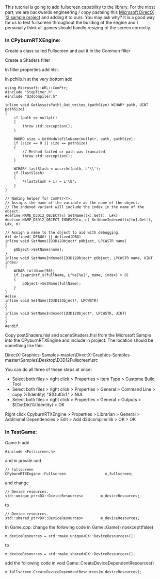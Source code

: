 This tutorial is going to add fullscreen capability to the library. For the most part, we are backwards engineering / copy pasteing this [Microsoft DirectX 12 sample project](https://github.com/microsoft/DirectX-Graphics-Samples/tree/master/Samples/Desktop/D3D12Fullscreen) and adding it to ours. You may ask why? It is a good way for us to test fullscreen throughout the building of the engine and I personally think all games should handle resizing of the screen correctly.

### In CPyburnRTXEngine:

Create a class called Fullscreen and put it in the Common filter

Create a Shaders filter

In fitler properties add hlsl;

In pchlib.h at the very bottom add
```
using Microsoft::WRL::ComPtr;
#include "StepTimer.h"
#include "d3dcompiler.h"

inline void GetAssetsPath(_Out_writes_(pathSize) WCHAR* path, UINT pathSize)
{
    if (path == nullptr)
    {
        throw std::exception();
    }

    DWORD size = GetModuleFileName(nullptr, path, pathSize);
    if (size == 0 || size == pathSize)
    {
        // Method failed or path was truncated.
        throw std::exception();
    }

    WCHAR* lastSlash = wcsrchr(path, L'\\');
    if (lastSlash)
    {
        *(lastSlash + 1) = L'\0';
    }
}

// Naming helper for ComPtr<T>.
// Assigns the name of the variable as the name of the object.
// The indexed variant will include the index in the name of the object.
#define NAME_D3D12_OBJECT(x) SetName((x).Get(), L#x)
#define NAME_D3D12_OBJECT_INDEXED(x, n) SetNameIndexed((x)[n].Get(), L#x, n)

// Assign a name to the object to aid with debugging.
#if defined(_DEBUG) || defined(DBG)
inline void SetName(ID3D12Object* pObject, LPCWSTR name)
{
    pObject->SetName(name);
}
inline void SetNameIndexed(ID3D12Object* pObject, LPCWSTR name, UINT index)
{
    WCHAR fullName[50];
    if (swprintf_s(fullName, L"%s[%u]", name, index) > 0)
    {
        pObject->SetName(fullName);
    }
}
#else
inline void SetName(ID3D12Object*, LPCWSTR)
{
}
inline void SetNameIndexed(ID3D12Object*, LPCWSTR, UINT)
{
}
#endif
```
Copy postShaders.hlsl and sceneShaders.hlsl from the Microsoft Sample into the CPyburnRTXEngine and include in project. The location should be something like this:

DirectX-Graphics-Samples-master\DirectX-Graphics-Samples-master\Samples\Desktop\D3D12Fullscreen\src

You can do all three of these steps at once:
- Select both files > right click > Properties > Item Type > Custome Build Tool 
- Select both files > right click > Properties > General > Command Line > copy %(Identity) "$(OutDir)" > NUL 
- Select both files > right click > Properties > General > Outputs > $(OutDir)\%(Identity) > OK

Right click CpyburnRTXEngine > Properties > Librarian > General > Additional Dependencies > Edit > Add d3dcompiler.lib > OK > OK

### In TestGame:
Game.h add
```
#include <Fullscreen.h>
```
and in private add
```
// fullscreen
CPyburnRTXEngine::Fullscreen                  m_fullscreen;
```
and change 
```
// Device resources.
std::unique_ptr<DX::DeviceResources>        m_deviceResources;
```
to
```
// Device resources.
std::shared_ptr<DX::DeviceResources>        m_deviceResources;
```
In Game.cpp:
change the following code in Game::Game() noexcept(false)
```
m_deviceResources = std::make_unique<DX::DeviceResources>();
```
to
```
m_deviceResources = std::make_shared<DX::DeviceResources>();
```
add the following code in void Game::CreateDeviceDependentResources()
```
m_fullscreen.CreateDeviceDependentResources(m_deviceResources);
```
